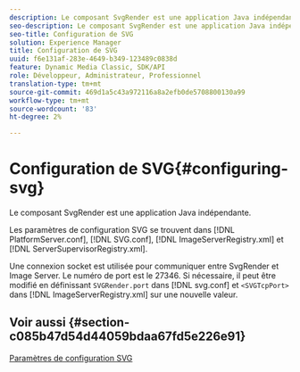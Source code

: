 ```yaml
---
description: Le composant SvgRender est une application Java indépendante.
seo-description: Le composant SvgRender est une application Java indépendante.
seo-title: Configuration de SVG
solution: Experience Manager
title: Configuration de SVG
uuid: f6e131af-283e-4649-b349-123489c0838d
feature: Dynamic Media Classic, SDK/API
role: Développeur, Administrateur, Professionnel
translation-type: tm+mt
source-git-commit: 469d1a5c43a972116a8a2efb0de5708800130a99
workflow-type: tm+mt
source-wordcount: '83'
ht-degree: 2%

---
```



# Configuration de SVG{#configuring-svg}

Le composant SvgRender est une application Java indépendante.

Les paramètres de configuration SVG se trouvent dans [!DNL PlatformServer.conf], [!DNL SVG.conf], [!DNL ImageServerRegistry.xml] et [!DNL ServerSupervisorRegistry.xml].

Une connexion socket est utilisée pour communiquer entre SvgRender et Image Server. Le numéro de port est le 27346. Si nécessaire, il peut être modifié en définissant `SVGRender.port` dans [!DNL svg.conf] et `<SVGTcpPort>` dans [!DNL ImageServerRegistry.xml] sur une nouvelle valeur.

## Voir aussi {#section-c085b47d54d44059bdaa67fd5e226e91}

[Paramètres de configuration SVG](../../../is-api/image-serving-api-ref/c-configuration-and-administration/c-server-settings/r-svg.md#reference-232104868b2d4af9a4ac9c87552c0bb5)
